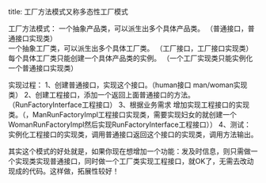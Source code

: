 title: 工厂方法模式又称多态性工厂模式


工厂方法模式：
一个抽象产品类，可以派生出多个具体产品类。  （普通接口，普通接口实现类）   
一个抽象工厂类，可以派生出多个具体工厂类。  （工厂接口，工厂接口实现类） 
每个具体工厂类只能创建一个具体产品类的实例。 （一个工厂实现类只能实例化一个普通接口实现类）

实现过程：
    1、创建普通接口，实现这个接口。（human接口 man/woman实现类）
    2、创建工程接口，添加一个返回上面普通接口的方法。（RunFactoryInterface工程接口）
    3、根据业务需求 增加实现工程接口的实现类。（，ManRunFactoryImpl工程接口实现类，需要实现妇女的就创建一个WomanRunFactoryImpl然后实现RunFactoryInterface工程接口））
    4、测试：实例化工程接口的实现类，调用普通接口返回这个接口的实现类，调用方法输出。

其实这个模式的好处就是，如果你现在想增加一个功能：发及时信息，则只需做一个实现类实现普通接口，同时做一个工厂类实现工程接口，就OK了，无需去改动现成的代码。这样做，拓展性较好！

